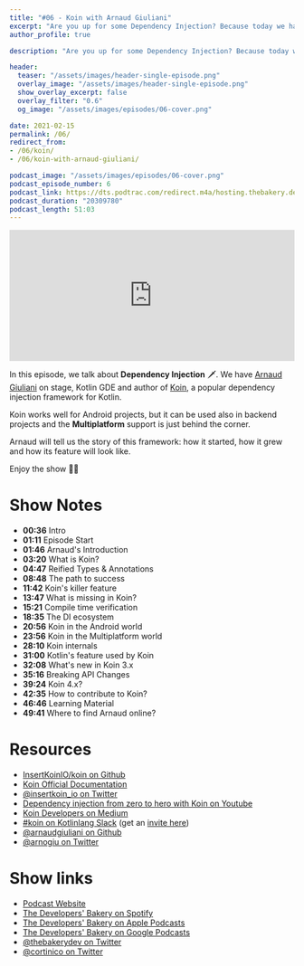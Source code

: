 ```yaml
---
title: "#06 - Koin with Arnaud Giuliani"
excerpt: "Are you up for some Dependency Injection? Because today we have Arnaud Giuliani on stage, to talk about Koin, a DI framework for Kotlin, Android and more!"
author_profile: true

description: "Are you up for some Dependency Injection? Because today we have Arnaud Giuliani on stage, to talk about Koin, a DI framework for Kotlin, Android and more!"

header:
  teaser: "/assets/images/header-single-episode.png"
  overlay_image: "/assets/images/header-single-episode.png"
  show_overlay_excerpt: false
  overlay_filter: "0.6"
  og_image: "/assets/images/episodes/06-cover.png"

date: 2021-02-15
permalink: /06/
redirect_from:
- /06/koin/
- /06/koin-with-arnaud-giuliani/

podcast_image: "/assets/images/episodes/06-cover.png"
podcast_episode_number: 6
podcast_link: https://dts.podtrac.com/redirect.m4a/hosting.thebakery.dev/06-thedevelopersbakery-koin.m4a
podcast_duration: "20309780"
podcast_length: 51:03
---
```


<iframe src="https://open.spotify.com/embed-podcast/episode/1m0ZprEnH65y95EOHxX2a5" width="100%" height="232" frameborder="0" allowtransparency="true" allow="encrypted-media"></iframe>

In this episode, we talk about **Dependency Injection** 🗡. We have [Arnaud Giuliani](https://twitter.com/arnogiu) on stage, Kotlin GDE and author of [Koin](https://insert-koin.io/), a popular dependency injection framework for Kotlin. 

Koin works well for Android projects, but it can be used also in backend projects and the **Multiplatform** support is just behind the corner.

Arnaud will tell us the story of this framework: how it started, how it grew and how its feature will look like. 

Enjoy the show 👨‍🍳

# Show Notes

- **00:36** Intro
- **01:11** Episode Start
- **01:46** Arnaud's Introduction
- **03:20** What is Koin?
- **04:47** Reified Types & Annotations
- **08:48** The path to success
- **11:42** Koin's killer feature
- **13:47** What is missing in Koin?
- **15:21** Compile time verification
- **18:35** The DI ecosystem
- **20:56** Koin in the Android world
- **23:56** Koin in the Multiplatform world
- **28:10** Koin internals
- **31:00** Kotlin's feature used by Koin
- **32:08** What's new in Koin 3.x
- **35:16** Breaking API Changes
- **39:24** Koin 4.x?
- **42:35** How to contribute to Koin?
- **46:46** Learning Material
- **49:41** Where to find Arnaud online?

# Resources

* <i class="fab fa-github"></i> [InsertKoinIO/koin on Github](https://github.com/InsertKoinIO/koin)
* <i class="fas fa-link"></i> [Koin Official Documentation](https://insert-koin.io/)
* <i class="fab fa-twitter"></i> [@insertkoin_io on Twitter](https://twitter.com/insertkoin_io)
* <i class="fab fa-youtube"></i> [Dependency injection from zero to hero with Koin on Youtube](https://youtu.be/chCsNkjotfc)
* <i class="fab fa-medium-m"></i> [Koin Developers on Medium](https://medium.com/koin-developers)
* <i class="fab fa-slack"></i> [#koin on Kotlinlang Slack](https://kotlinlang.slack.com/archives/C67HDJZ2N) (get an [invite here](https://surveys.jetbrains.com/s3/kotlin-slack-sign-up))
* <i class="fab fa-github"></i> [@arnaudgiuliani on Github](https://github.com/arnaudgiuliani)
* <i class="fab fa-twitter"></i> [@arnogiu on Twitter](https://twitter.com/arnogiu)

# Show links

* <i class="fas fa-link"></i> [Podcast Website](https://thebakery.dev)
* <i class="fab fa-spotify"></i> [The Developers' Bakery on Spotify](https://open.spotify.com/show/4jV6Yoz7D38sZJlYMzJm3k?si=AL3ske_0R_CKlEScMhYhug)
* <i class="fas fa-podcast"></i> [The Developers' Bakery on Apple Podcasts](https://podcasts.apple.com/us/podcast/the-developers-bakery/id1542849034)
* <i class="fab fa-google-play"></i> [The Developers' Bakery on Google Podcasts](https://podcasts.google.com/feed/aHR0cHM6Ly90aGViYWtlcnkuZGV2L3BvZGNhc3QueG1s)
* <i class="fab fa-twitter"></i> [@thebakerydev on Twitter](https://twitter.com/thebakerydev)
* <i class="fab fa-twitter"></i> [@cortinico on Twitter](https://twitter.com/cortinico)